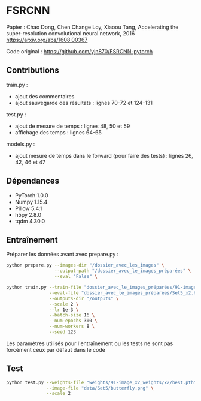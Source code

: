 # FSRCNN

Papier :  Chao Dong, Chen Change Loy, Xiaoou Tang, Accelerating the super-resolution convolutional neural network, 2016
https://arxiv.org/abs/1608.00367

Code original : https://github.com/yjn870/FSRCNN-pytorch

## Contributions

train.py :
- ajout des commentaires
- ajout sauvegarde des résultats : lignes 70-72 et 124-131

test.py :
- ajout de mesure de temps : lignes 48, 50 et 59
- affichage des temps : lignes 64-65

models.py :
- ajout mesure de temps dans le forward (pour faire des tests) : lignes 26, 42, 46 et 47

## Dépendances

- PyTorch 1.0.0
- Numpy 1.15.4
- Pillow 5.4.1
- h5py 2.8.0
- tqdm 4.30.0

## Entraînement

Préparer les données avant avec prepare.py :

```bash
python prepare.py --images-dir "/dossier_avec_les_images" \
                  --output-path "/dossier_avec_le_images_préparées" \
                  --eval "False" \
```

```bash
python train.py --train-file "dossier_avec_le_images_préparées/91-image_x2.h5" \
                --eval-file "dossier_avec_le_images_préparées/Set5_x2.h5" \
                --outputs-dir "/outputs" \
                --scale 2 \
                --lr 1e-3 \
                --batch-size 16 \
                --num-epochs 300 \
                --num-workers 8 \
                --seed 123                
```

Les paramètres utilisés pour l'entraînement ou les tests ne sont pas forcément ceux par défaut dans le code

## Test

```bash
python test.py --weights-file "weights/91-image_x2_weights/x2/best.pth" \
               --image-file "data/Set5/butterfly.png" \
               --scale 2
```
